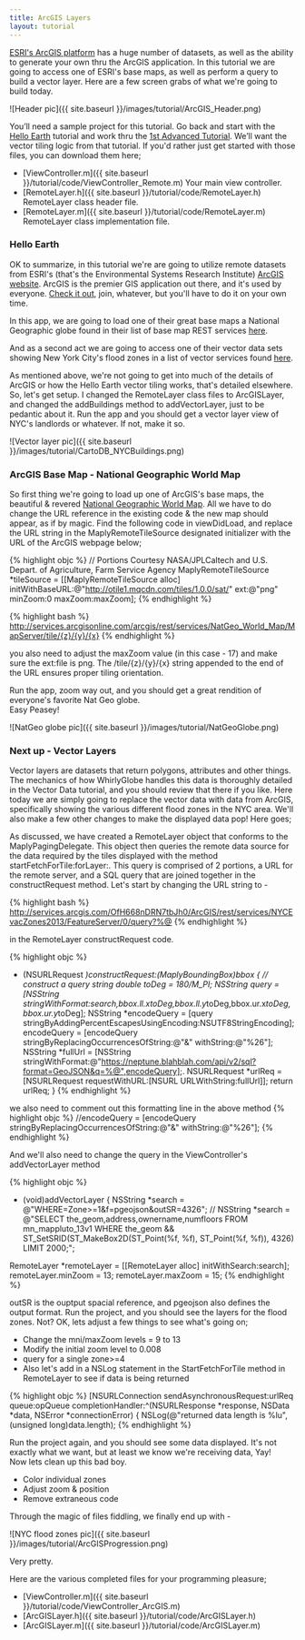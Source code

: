 ```yaml
---
title: ArcGIS Layers
layout: tutorial
---
```


[ESRI's ArcGIS platform](http://www.esri.com/) has a huge number of datasets, as well as the ability to generate your own thru the ArcGIS application.  In this tutorial we are going to access one of ESRI's base maps, as well as perform a query to build a vector layer.  Here are a few screen grabs of what we're going to build today. 

![Header pic]({{ site.baseurl }}/images/tutorial/ArcGIS_Header.png)

You’ll need a sample project for this tutorial. Go back and start with the [Hello Earth](http://mousebird.github.io/WhirlyGlobe/tutorial/hello_earth.html) tutorial and work thru the [1st Advanced Tutorial](remote_image_layer.html).  We’ll want the vector tiling logic from that tutorial.  If you'd rather just get started with those files, you can download them here;

- [ViewController.m]({{ site.baseurl }}/tutorial/code/ViewController_Remote.m)   Your main view controller.
- [RemoteLayer.h]({{ site.baseurl }}/tutorial/code/RemoteLayer.h)    RemoteLayer class header file.
- [RemoteLayer.m]({{ site.baseurl }}/tutorial/code/RemoteLayer.m)    RemoteLayer class implementation file.


### Hello Earth
OK to summarize, in this tutorial we're are going to utilize remote datasets from ESRI's (that's the Environmental Systems Research Institute) [ArcGIS website](https://www.arcgis.com/features/).  ArcGIS is the premier GIS application out there, and it's used by everyone.  [Check it out](http://resources.arcgis.com/en/help/arcgis-rest-api/), join, whatever, but you'll have to do it on your own time.

In this app, we are going to load one of their great base maps a National Geographic globe found in their list of base map REST services [here](http://services.arcgisonline.com/arcgis/rest/services).

And as a second act we are going to access one of their vector data sets showing New York City's flood zones in a list of vector services found [here](http://services.arcgis.com/OfH668nDRN7tbJh0/ArcGIS/rest/services).

As mentioned above, we're not going to get into much of the details of ArcGIS or how the Hello Earth vector tiling works, that's detailed elsewhere.  So, let's get setup.  I changed the RemoteLayer class files to ArcGISLayer, and changed the addBuildings method to addVectorLayer, just to be pedantic about it.  Run the app and you should get a vector layer view of NYC's landlords or whatever.  If not, make it so.

![Vector layer pic]({{ site.baseurl }}/images/tutorial/CartoDB_NYCBuildings.png)

### ArcGIS Base Map - National Geographic World Map
So first thing we're going to load up one of ArcGIS's base maps, the beautiful & revered [National Geographic World Map](http://services.arcgisonline.com/arcgis/rest/services/NatGeo_World_Map/MapServer).  All we have to do change the URL reference in the existing code & the new map should appear, as if by magic.  Find the following code in viewDidLoad, and replace the URL string in the MaplyRemoteTileSource designated initializer with the URL of the ArcGIS webpage below;

{% highlight objc %}
// Portions Courtesy NASA/JPL­Caltech and U.S. Depart. of Agriculture, Farm Service Agency
MaplyRemoteTileSource *tileSource =  [[MaplyRemoteTileSource alloc]
initWithBaseURL:@"http://otile1.mqcdn.com/tiles/1.0.0/sat/"
ext:@"png" minZoom:0 maxZoom:maxZoom];
{% endhighlight %}

{% highlight bash %}
http://services.arcgisonline.com/arcgis/rest/services/NatGeo_World_Map/MapServer/tile/{z}/{y}/{x}
{% endhighlight %}

you also need to adjust the maxZoom value (in this case - 17) and make sure the ext:file is png.  The /tile/{z}/{y}/{x} string appended to the end of the URL ensures proper tiling orientation.

Run the app, zoom way out, and you should get a great rendition of everyone's favorite Nat Geo globe.  
Easy Peasey!

![NatGeo globe pic]({{ site.baseurl }}/images/tutorial/NatGeoGlobe.png)

### Next up - Vector Layers
Vector layers are datasets that return polygons, attributes and other things.  The mechanics of how WhirlyGlobe handles this data is thoroughly detailed in the Vector Data tutorial, and you should review that there if you like.  Here today we are simply going to replace the vector data with data from ArcGIS, specifically showing the various different flood zones in the NYC area.  We'll also make a few other changes to make the displayed data pop!  Here goes;

As discussed, we have created a RemoteLayer object that conforms to the MaplyPagingDelegate.  This object then queries the remote data source for the data required by the tiles displayed with the method startFetchForTile:forLayer:.  This query is comprised of 2 portions, a URL for the remote server, and a SQL query that are joined together in the constructRequest method.  Let's start by changing the URL string to -

{% highlight bash %}
http://services.arcgis.com/OfH668nDRN7tbJh0/ArcGIS/rest/services/NYCEvacZones2013/FeatureServer/0/query?%@
{% endhighlight %}

in the RemoteLayer constructRequest code.

{% highlight objc %}
- (NSURLRequest *)constructRequest:(MaplyBoundingBox)bbox {
// construct a query string
double toDeg = 180/M_PI;
NSString *query = [NSString stringWithFormat:search,bbox.ll.x*toDeg,bbox.ll.y*toDeg,bbox.ur.x*toDeg,bbox.ur.y*toDeg];
NSString *encodeQuery = [query stringByAddingPercentEscapesUsingEncoding:NSUTF8StringEncoding];
encodeQuery = [encodeQuery stringByReplacingOccurrencesOfString:@"&" withString:@"%26"];
NSString *fullUrl = [NSString stringWithFormat:@"https://neptune.blahblah.com/api/v2/sql?format=GeoJSON&q=%@",encodeQuery];.
NSURLRequest *urlReq = [NSURLRequest requestWithURL:[NSURL URLWithString:fullUrl]];
return urlReq;
}
{% endhighlight %}

we also need to comment out this formatting line in the above method
{% highlight objc %}
//encodeQuery = [encodeQuery stringByReplacingOccurrencesOfString:@"&" withString:@"%26"];
{% endhighlight %}

And we'll also need to change the query in the ViewController's addVectorLayer method

{% highlight objc %}
- (void)addVectorLayer
{
NSString *search = @"WHERE=Zone>=1&f=pgeojson&outSR=4326";
// NSString *search = @"SELECT the_geom,address,ownername,numfloors FROM mn_mappluto_13v1 WHERE the_geom && ST_SetSRID(ST_MakeBox2D(ST_Point(%f, %f), ST_Point(%f, %f)), 4326) LIMIT 2000;";

RemoteLayer *remoteLayer = [[RemoteLayer alloc] initWithSearch:search];
remoteLayer.minZoom = 13;
remoteLayer.maxZoom = 15;
{% endhighlight %}

outSR is the ouptput spacial reference, and pgeojson also defines the output format.
Run the project, and you should see the layers for the flood zones.  Not?  OK, lets adjust a few things to see what's going on;

- Change the mni/maxZoom levels = 9 to 13
- Modify the initial zoom level to 0.008
- query for a single zone>=4
- Also let's add in a NSLog statement in the StartFetchForTile method in RemoteLayer to see if data is being returned

{% highlight objc %}
[NSURLConnection sendAsynchronousRequest:urlReq queue:opQueue completionHandler:^(NSURLResponse *response, NSData *data, NSError *connectionError)
{
NSLog(@"returned data length is %lu", (unsigned long)data.length);
{% endhighlight %}

Run the project again, and you should see some data displayed.  It's not exactly what we want, but at least we know we're receiving data, Yay!  
 Now lets clean up this bad boy.
 
- Color individual zones
- Adjust zoom & position
- Remove extraneous code

Through the magic of files fiddling, we finally end up with -

![NYC flood zones pic]({{ site.baseurl }}/images/tutorial/ArcGISProgression.png)

Very pretty.

Here are the various completed files for your programming pleasure;

- [ViewController.m]({{ site.baseurl }}/tutorial/code/ViewController_ArcGIS.m)
- [ArcGISLayer.h]({{ site.baseurl }}/tutorial/code/ArcGISLayer.h)
- [ArcGISLayer.m]({{ site.baseurl }}/tutorial/code/ArcGISLayer.m)








